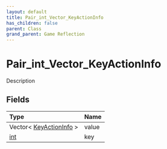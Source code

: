 ```yaml
---
layout: default
title: Pair_int_Vector_KeyActionInfo
has_children: false
parent: Class
grand_parent: Game Reflection
---
```

# Pair_int_Vector_KeyActionInfo
Description 

## Fields

| Type | Name |
|:-------------|:--------------|
| Vector< [KeyActionInfo](/docs/game-reflection/classes/key_action_info) > | value |
| [int](/docs/game-reflection/enums/int) | key |

